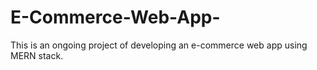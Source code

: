 # E-Commerce-Web-App-
This is an ongoing project of developing an e-commerce web app using MERN stack.
